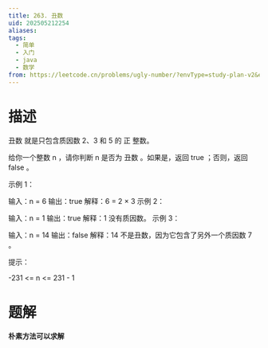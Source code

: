 ```yaml
---
title: 263. 丑数
uid: 202505212254
aliases: 
tags:
  - 简单
  - 入门
  - java
  - 数学
from: https://leetcode.cn/problems/ugly-number/?envType=study-plan-v2&envId=primers-list
---
```

# 描述
丑数 就是只包含质因数 2、3 和 5 的 正 整数。

给你一个整数 n ，请你判断 n 是否为 丑数 。如果是，返回 true ；否则，返回 false 。

 

示例 1：

输入：n = 6
输出：true
解释：6 = 2 × 3
示例 2：

输入：n = 1
输出：true
解释：1 没有质因数。
示例 3：

输入：n = 14
输出：false
解释：14 不是丑数，因为它包含了另外一个质因数 7 。
 

提示：

-231 <= n <= 231 - 1

# 题解
**朴素方法可以求解**